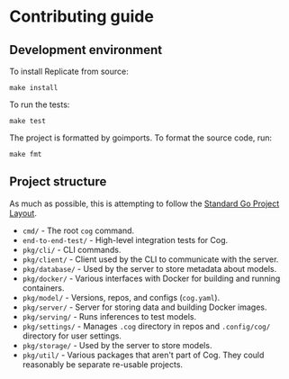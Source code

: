 # Contributing guide

## Development environment

To install Replicate from source:

    make install

To run the tests:

    make test

The project is formatted by goimports. To format the source code, run:

    make fmt

## Project structure

As much as possible, this is attempting to follow the [Standard Go Project Layout](https://github.com/golang-standards/project-layout).

- `cmd/` - The root `cog` command.
- `end-to-end-test/` - High-level integration tests for Cog.
- `pkg/cli/` - CLI commands.
- `pkg/client/` - Client used by the CLI to communicate with the server.
- `pkg/database/` - Used by the server to store metadata about models.
- `pkg/docker/` - Various interfaces with Docker for building and running containers.
- `pkg/model/` - Versions, repos, and configs (`cog.yaml`).
- `pkg/server/` - Server for storing data and building Docker images.
- `pkg/serving/` - Runs inferences to test models.
- `pkg/settings/` - Manages `.cog` directory in repos and `.config/cog/` directory for user settings.
- `pkg/storage/` - Used by the server to store models.
- `pkg/util/` - Various packages that aren't part of Cog. They could reasonably be separate re-usable projects.
